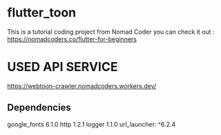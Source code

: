 # flutter_toon

This is a tutorial coding project from Nomad Coder you can check it out :
https://nomadcoders.co/flutter-for-beginners

# USED API SERVICE

https://webtoon-crawler.nomadcoders.workers.dev/

## Dependencies

google_fonts 6.1.0
http 1.2.1
logger 1.1.0
url_launcher: ^6.2.4
